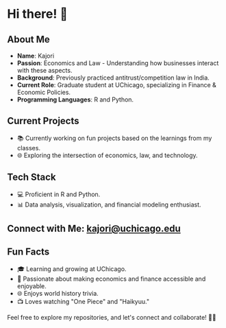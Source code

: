 # Hi there! 👋

## About Me
- **Name**: Kajori
- **Passion**: Economics and Law - Understanding how businesses interact with these aspects.
- **Background**: Previously practiced antitrust/competition law in India.
- **Current Role**: Graduate student at UChicago, specializing in Finance & Economic Policies.
- **Programming Languages**: R and Python.

## Current Projects
- 📚 Currently working on fun projects based on the learnings from my classes.
- 🌐 Exploring the intersection of economics, law, and technology.

## Tech Stack
- 💻 Proficient in R and Python.
- 📊 Data analysis, visualization, and financial modeling enthusiast.

## Connect with Me: kajori@uchicago.edu

## Fun Facts
- 🎓 Learning and growing at UChicago.
- 🌟 Passionate about making economics and finance accessible and enjoyable.
- 🌐 Enjoys world history trivia.
- 📺 Loves watching "One Piece" and "Haikyuu."

Feel free to explore my repositories, and let's connect and collaborate! 🚀✨
